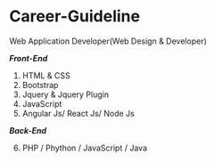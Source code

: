 # Career-Guideline

Web Application Developer(Web Design & Developer)

***Front-End***
1. HTML & CSS
2. Bootstrap
3. Jquery & Jquery Plugin
4. JavaScript
5. Angular Js/ React Js/ Node Js

***Back-End***

6. PHP / Phython / JavaScript / Java



